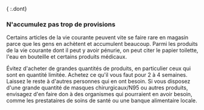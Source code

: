 { :.dont}

### N'accumulez pas trop de provisions 

Certains articles de la vie courante peuvent vite se faire rare en magasin parce que les gens en achètent et accumulent beaucoup. Parmi les produits de la vie courante dont il peut y avoir pénurie, on peut citer le papier toilette, l'eau en bouteille et certains produits médicaux. 

Évitez d'acheter de grandes quantités de produits, en particulier ceux qui sont en quantité limitée. Achetez ce qu'il vous faut pour 2 à 4 semaines. Laissez le reste à d'autres personnes qui en ont besoin. Si vous disposez d'une grande quantité de masques chirurgicaux/N95 ou autres produits, envisagez d'en faire don à des organismes qui pourraient en avoir besoin, comme les prestataires de soins de santé ou une banque alimentaire locale.
